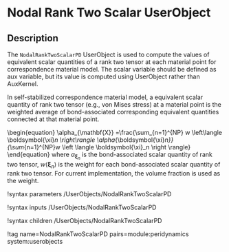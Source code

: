 # Nodal Rank Two Scalar UserObject

## Description

The `NodalRankTwoScalarPD` UserObject is used to compute the values of equivalent scalar quantities of a rank two tensor at each material point for correspondence material model. The scalar variable should be defined as aux variable, but its value is computed using UserObject rather than AuxKernel.

In self-stabilized correspondence material model, a equivalent scalar quantity of rank two tensor (e.g., von Mises stress) at a material point is the weighted average of bond-associated corresponding equivalent quantities connected at that material point.

\begin{equation}
  \alpha_{\mathbf{X}} =\frac{\sum_{n=1}^{NP} w \left\langle \boldsymbol{\xi}_n \right\rangle \alpha_{\boldsymbol{\xi}_n}}{\sum_{n=1}^{NP}w \left \langle \boldsymbol{\xi}_n \right \rangle}
\end{equation}
where $\alpha_{\boldsymbol{\xi}_n}$ is the bond-associated scalar quantity of rank two tensor, $w \left\langle \boldsymbol{\xi}_n \right\rangle$ is the weight for each bond-associated scalar quantity of rank two tensor. For current implementation, the volume fraction is used as the weight.

!syntax parameters /UserObjects/NodalRankTwoScalarPD

!syntax inputs /UserObjects/NodalRankTwoScalarPD

!syntax children /UserObjects/NodalRankTwoScalarPD

!tag name=NodalRankTwoScalarPD pairs=module:peridynamics system:userobjects
